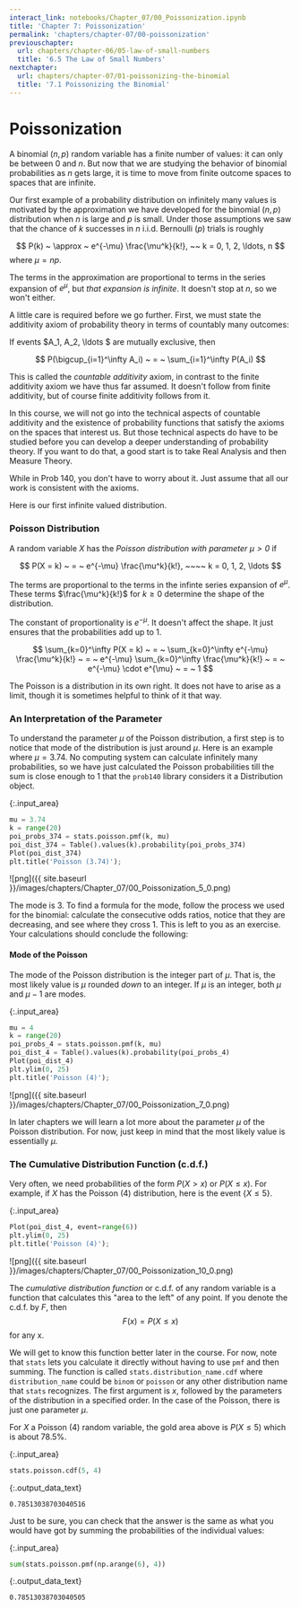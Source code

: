 ```yaml
---
interact_link: notebooks/Chapter_07/00_Poissonization.ipynb
title: 'Chapter 7: Poissonization'
permalink: 'chapters/chapter-07/00-poissonization'
previouschapter:
  url: chapters/chapter-06/05-law-of-small-numbers
  title: '6.5 The Law of Small Numbers'
nextchapter:
  url: chapters/chapter-07/01-poissonizing-the-binomial
  title: '7.1 Poissonizing the Binomial'
---
```


# Poissonization

A binomial $(n, p)$ random variable has a finite number of values: it can only be between 0 and $n$. But now that we are studying the behavior of binomial probabilities as $n$ gets large, it is time to move from finite outcome spaces to spaces that are infinite. 

Our first example of a probability distribution on infinitely many values is motivated by the approximation we have developed for the binomial $(n, p)$ distribution when $n$ is large and $p$ is small. Under those assumptions we
saw that the chance of $k$ successes in $n$ i.i.d. Bernoulli $(p)$ trials is roughly

$$
P(k) ~ \approx ~ e^{-\mu} \frac{\mu^k}{k!}, ~~ k = 0, 1, 2, \ldots, n
$$
where $\mu = np$.

The terms in the approximation are proportional to terms in the series expansion of $e^\mu$, but *that expansion is infinite*. It doesn't stop at $n$, so we won't either. 

A little care is required before we go further. First, we must state the additivity axiom of probability theory in terms of countably many outcomes:

If events $A_1, A_2, \ldots $ are mutually exclusive, then

$$
P(\bigcup_{i=1}^\infty A_i) ~ = ~ \sum_{i=1}^\infty P(A_i)
$$

This is called the *countable additivity* axiom, in contrast to the finite additivity axiom we have thus far assumed. It doesn't follow from finite additivity, but of course finite additivity follows from it. 

In this course, we will not go into the technical aspects of countable additivity and the existence of probability functions that satisfy the axioms on the spaces that interest us. But those technical aspects do have to be studied before you can develop a deeper understanding of probability theory. If you want to do that, a good start is to take Real Analysis and then Measure Theory.

While in Prob 140, you don't have to worry about it. Just assume that all our work is consistent with the axioms. 

Here is our first infinite valued distribution.

### Poisson Distribution
A random variable $X$ has the *Poisson distribution with parameter $\mu > 0$* if

$$
P(X = k) ~ = ~ e^{-\mu} \frac{\mu^k}{k!}, ~~~~ k = 0, 1, 2, \ldots
$$

The terms are proportional to the terms in the infinte series expansion of $e^{\mu}$. These terms $\frac{\mu^k}{k!}$ for $k \ge 0$ determine the shape of the distribution.

The constant of proportionality is $e^{-\mu}$. It doesn't affect the shape. It just ensures that the probabilities add up to 1.

$$
\sum_{k=0}^\infty P(X = k) 
~ = ~ \sum_{k=0}^\infty e^{-\mu} \frac{\mu^k}{k!} 
~ = ~ e^{-\mu} \sum_{k=0}^\infty \frac{\mu^k}{k!} 
~ = ~ e^{-\mu} \cdot e^{\mu} ~ = ~ 1
$$ 

The Poisson is a distribution in its own right. It does not have to arise as a limit, though it is sometimes helpful to think of it that way.

### An Interpretation of the Parameter
To understand the parameter $\mu$ of the Poisson distribution, a first step is to notice that mode of the distribution is just around $\mu$. Here is an example where $\mu = 3.74$. No computing system can calculate infinitely many probabilities, so we have just calculated the Poisson probabilities till the sum is close enough to 1 that the `prob140` library considers it a Distribution object. 


{:.input_area}
```python
mu = 3.74
k = range(20)
poi_probs_374 = stats.poisson.pmf(k, mu)
poi_dist_374 = Table().values(k).probability(poi_probs_374)
Plot(poi_dist_374)
plt.title('Poisson (3.74)');
```


![png]({{ site.baseurl }}/images/chapters/Chapter_07/00_Poissonization_5_0.png)


The mode is 3. To find a formula for the mode, follow the process we used for the binomial: calculate the consecutive odds ratios, notice that they are decreasing, and see where they cross 1. This is left to you as an exercise. Your calculations should conclude the following:

#### Mode of the Poisson
The mode of the Poisson distribution is the integer part of $\mu$. That is, the most likely value is $\mu$ rounded *down* to an integer. If $\mu$ is an integer, both $\mu$ and $\mu - 1$ are modes.


{:.input_area}
```python
mu = 4
k = range(20)
poi_probs_4 = stats.poisson.pmf(k, mu)
poi_dist_4 = Table().values(k).probability(poi_probs_4)
Plot(poi_dist_4)
plt.ylim(0, 25)
plt.title('Poisson (4)');
```


![png]({{ site.baseurl }}/images/chapters/Chapter_07/00_Poissonization_7_0.png)


In later chapters we will learn a lot more about the parameter $\mu$ of the Poisson distribution. For now, just keep in mind that the most likely value is essentially $\mu$.

### The Cumulative Distribution Function (c.d.f.)
Very often, we need probabilities of the form $P(X > x)$ or $P(X \le x)$. For example, if $X$ has the Poisson $(4)$ distribution, here is the event $\{ X \le 5 \}$.


{:.input_area}
```python
Plot(poi_dist_4, event=range(6))
plt.ylim(0, 25)
plt.title('Poisson (4)');
```


![png]({{ site.baseurl }}/images/chapters/Chapter_07/00_Poissonization_10_0.png)


The *cumulative distribution function* or c.d.f. of any random variable is a function that calculates this "area to the left" of any point. If you denote the c.d.f. by $F$, then
$$
F(x) = P(X \le x)
$$
for any x. 

We will get to know this function better later in the course. For now, note that `stats` lets you calculate it directly without having to use `pmf` and then summing. The function is called `stats.distribution_name.cdf` where `distribution_name` could be `binom` or `poisson` or any other distribution name that `stats` recognizes. The first argument is $x$, followed by the parameters of the distribution in a specified order. In the case of the Poisson, there is just one parameter $\mu$.

For $X$ a Poisson $(4)$ random variable, the gold area above is $P(X \le 5)$ which is about 78.5%.


{:.input_area}
```python
stats.poisson.cdf(5, 4)
```




{:.output_data_text}
```
0.78513038703040516
```



Just to be sure, you can check that the answer is the same as what you would have got by summing the probabilities of the individual values:


{:.input_area}
```python
sum(stats.poisson.pmf(np.arange(6), 4))
```




{:.output_data_text}
```
0.78513038703040505
```


